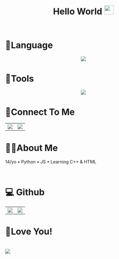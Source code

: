 
<div align="center">
    <h1>Hello World <img width="30px" src="https://emojipedia-us.s3.dualstack.us-west-1.amazonaws.com/thumbs/120/apple/325/waving-hand_1f44b.png" /> </h1>
</div>
‏‏‎ ‎
‏‏‎ ‎


<h1 align="Left">
    📘Language
</h1>
<p align="center">
    <img src="https://skillicons.dev/icons?i=js,python,cpp,html" />
</p>


<h1 align="Left">
    🎈Tools
</h1>
<p align="center">
    <img src="https://skillicons.dev/icons?i=discord,twitter,vscode,blender,ps,powershell,github,git" />
</p>
      






<h1 align="Left">
    🔗Connect To Me
</h1>
</h1>
<table>
  <tr>
    <td align="center" style="padding=0;width=50%;">
    <a  a href="https://discord.com/users/827254269434396712">
      <img align="center" style="padding=0;" src="https://lanyard.cnrad.dev/api/777449557876277249?theme=Dark&animated=true&borderRadius=20px&idleMessage=Probably%20doing%20something%20"/>
    </a>
    </td>
    <td align="center" style="padding=0;width=50%;">
    <a  a href="https://discord.gg/DhbYaD8tp3">
      <img align="center" style="padding=0;" src="https://discordapp.com/api/guilds/976076812960550952/widget.png?style=banner1"/>
    </a>
    </td>
  </tr>
</table>
</table>











<h1 align="Left">
    🙋‍♂️About Me
</h1>
<div align="Left">
    <p> 14/yo • Python • JS • Learning C++ & HTML <p>
    <p>‎ <p>
</div>



<h1 align="Left">
    💻 Github
</h1>
</h1>
<table>
  <tr>
    <td align="center" style="padding=0;width=50%;">
      <img align="center" style="padding=0;" src="https://github-readme-stats.vercel.app/api?username=xrevix&theme=midnight-purple&show_icons=true&bg_color=0D1117&hide_border=true"/>
    </td>
    <td align="center" style="padding=0;width=50%;">
      <img align="center" style="padding=0;" src="https://github-readme-stats.vercel.app/api/top-langs/?username=xrevix&theme=midnight-purple&layout=compact&bg_color=0D1117&hide_border=true"/>
    </td>
  </tr>
</table>

<h1 align="Left">
    💜Love You!
</h1>
<p align="center">
  <h1>  <img src="https://cdn.discordapp.com/attachments/974725156155031595/976917100318834728/ezgif-4-83452e06d5.png?size=4096" /> 
</p>

